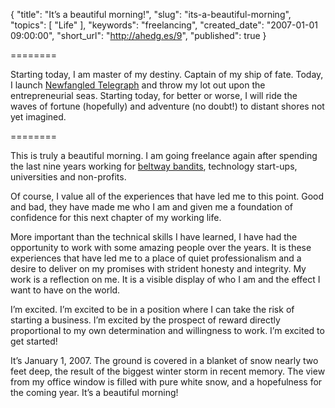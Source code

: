 {
  "title": "It’s a beautiful morning!",
  "slug": "its-a-beautiful-morning",
  "topics": [
    "Life"
  ],
  "keywords": "freelancing",
  "created_date": "2007-01-01 09:00:00",
  "short_url": "http://ahedg.es/9",
  "published": true
}

========

Starting today, I am master of my destiny. Captain of my ship of fate. Today, I launch <a href="http://www.newfangledtelegraph.com/">Newfangled Telegraph</a> and throw my lot out upon the entrepreneurial seas. Starting today, for better or worse, I will ride the waves of fortune (hopefully) and adventure (no doubt!) to distant shores not yet imagined.

========

This is truly a beautiful morning. I am going freelance again after spending the last nine years working for <a href="http://en.wikipedia.org/wiki/Beltway_bandits">beltway bandits</a>, technology start-ups, universities and non-profits.

Of course, I value all of the experiences that have led me to this point. Good and bad, they have made me who I am and given me a foundation of confidence for this next chapter of my working life.

More important than the technical skills I have learned, I have had the opportunity to work with some amazing people over the years. It is these experiences that have led me to a place of quiet professionalism and a desire to deliver on my promises with strident honesty and integrity. My work is a reflection on me. It is a visible display of who I am and the effect I want to have on the world.

I’m excited. I’m excited to be in a position where I can take the risk of starting a business. I’m excited by the prospect of reward directly proportional to my own determination and willingness to work. I’m excited to get started!

It’s January 1, 2007. The ground is covered in a blanket of snow nearly two feet deep, the result of the biggest winter storm in recent memory. The view from my office window is filled with pure white snow, and a hopefulness for the coming year. It’s a beautiful morning!
